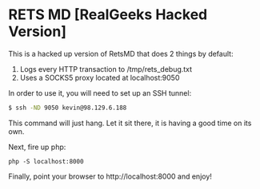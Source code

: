 RETS MD [RealGeeks Hacked Version]
=======

This is a hacked up version of RetsMD that does 2 things by default:

1. Logs every HTTP transaction to /tmp/rets_debug.txt
2. Uses a SOCKS5 proxy located at localhost:9050

In order to use it, you will need to set up an SSH tunnel:

```bash
$ ssh -ND 9050 kevin@98.129.6.188
```

This command will just hang.  Let it sit there, it is having a good time on its own.

Next, fire up php:

```
php -S localhost:8000
```

Finally, point your browser to http://localhost:8000 and enjoy!

